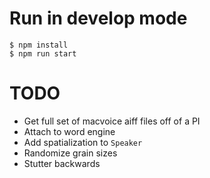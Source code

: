 # Run in develop mode

```
$ npm install
$ npm run start
```

# TODO

- Get full set of macvoice aiff files off of a PI
- Attach to word engine
- Add spatialization to `Speaker`
- Randomize grain sizes
- Stutter backwards